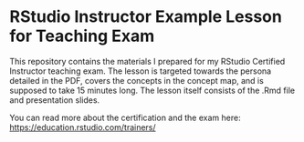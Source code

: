 # RStudio Instructor Example Lesson for Teaching Exam
This repository contains the materials I prepared for my RStudio Certified Instructor teaching exam. The lesson is targeted towards the persona detailed in the PDF, covers the concepts in the concept map, and is supposed to take 15 minutes long. The lesson itself consists of the .Rmd file and presentation slides.


You can read more about the certification and the exam here: https://education.rstudio.com/trainers/
